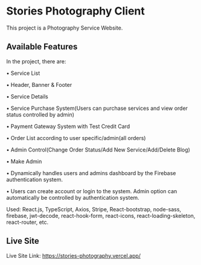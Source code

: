 # Stories Photography Client

This project is a Photography Service Website.

## Available Features

In the project, there are:

• Service List

• Header, Banner & Footer

• Service Details

• Service Purchase System(Users can purchase services and view order status controlled by admin)

• Payment Gateway System with Test Credit Card

• Order List according to user specific/admin(all orders)

• Admin Control(Change Order Status/Add New Service/Add/Delete Blog)

• Make Admin

• Dynamically handles users and admins dashboard by the Firebase authentication system.

• Users can create account or login to the system. Admin option can automatically be controlled by authentication system.

Used: React.js, TypeScript, Axios, Stripe, React-bootstrap, node-sass, firebase, jwt-decode, react-hook-form, react-icons, react-loading-skeleton, react-router, etc.

## Live Site
Live Site Link: https://stories-photography.vercel.app/